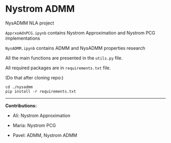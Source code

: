 # Nystrom ADMM
NysADMM NLA project


`ApprxoAdnPCG.ipynb` contains Nystrom Approximation and Nystrom PCG implementations

`NysADMM.ipynb` contains ADMM and NysADMM properties research

All the main functions are presented in the `utils.py` file.

All required packages are in `requirements.txt` file. 

(Do that after cloning repo:)

```
cd ./nysadmm
pip install -r requirements.txt
```
-----

**Contributions:**

+ Ali: Nystrom Approximation

+ Maria: Nystrom PCG

+ Pavel: ADMM, Nystrom ADMM
